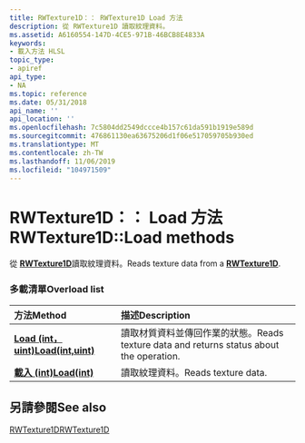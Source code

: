 ```yaml
---
title: RWTexture1D：： RWTexture1D Load 方法
description: 從 RWTexture1D 讀取紋理資料。
ms.assetid: A6160554-147D-4CE5-971B-46BCB8E4833A
keywords:
- 載入方法 HLSL
topic_type:
- apiref
api_type:
- NA
ms.topic: reference
ms.date: 05/31/2018
api_name: ''
api_location: ''
ms.openlocfilehash: 7c5804dd2549dccce4b157c61da591b1919e589d
ms.sourcegitcommit: 476861130ea63675206d1f06e517059705b930ed
ms.translationtype: MT
ms.contentlocale: zh-TW
ms.lasthandoff: 11/06/2019
ms.locfileid: "104971509"
---
```

# <a name="rwtexture1dload-methods"></a><span data-ttu-id="737ea-104">RWTexture1D：： Load 方法</span><span class="sxs-lookup"><span data-stu-id="737ea-104">RWTexture1D::Load methods</span></span>

<span data-ttu-id="737ea-105">從 [**RWTexture1D**](sm5-object-rwtexture1d.md)讀取紋理資料。</span><span class="sxs-lookup"><span data-stu-id="737ea-105">Reads texture data from a [**RWTexture1D**](sm5-object-rwtexture1d.md).</span></span>

### <a name="overload-list"></a><span data-ttu-id="737ea-106">多載清單</span><span class="sxs-lookup"><span data-stu-id="737ea-106">Overload list</span></span>



| <span data-ttu-id="737ea-107">方法</span><span class="sxs-lookup"><span data-stu-id="737ea-107">Method</span></span>                                                 | <span data-ttu-id="737ea-108">描述</span><span class="sxs-lookup"><span data-stu-id="737ea-108">Description</span></span>                                                           |
|:-------------------------------------------------------|:----------------------------------------------------------------------|
| [<span data-ttu-id="737ea-109">**Load (int，uint)**</span><span class="sxs-lookup"><span data-stu-id="737ea-109">**Load(int,uint)**</span></span>](rwtexture1d-load-float-uint-.md) | <span data-ttu-id="737ea-110">讀取材質資料並傳回作業的狀態。</span><span class="sxs-lookup"><span data-stu-id="737ea-110">Reads texture data and returns status about the operation.</span></span><br/> |
| [<span data-ttu-id="737ea-111">**載入 (int)**</span><span class="sxs-lookup"><span data-stu-id="737ea-111">**Load(int)**</span></span>](rwtexture1d-load-float-.md)           | <span data-ttu-id="737ea-112">讀取紋理資料。</span><span class="sxs-lookup"><span data-stu-id="737ea-112">Reads texture data.</span></span><br/>                                        |



## <a name="see-also"></a><span data-ttu-id="737ea-113">另請參閱</span><span class="sxs-lookup"><span data-stu-id="737ea-113">See also</span></span>

<dl> <dt>

[<span data-ttu-id="737ea-114">RWTexture1D</span><span class="sxs-lookup"><span data-stu-id="737ea-114">RWTexture1D</span></span>](sm5-object-rwtexture1d.md)
</dt> </dl>

 

 





